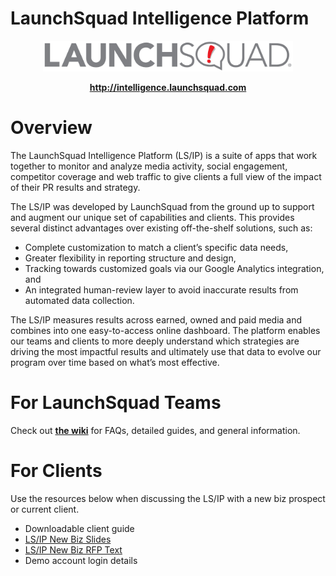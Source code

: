# LaunchSquad Intelligence Platform

<p align="center">
  <img src="https://github.com/launchsquadpr/lsippublic/blob/master/launchsquad_logo.jpg" width="400">
</p>
<p align="center">
<strong><a href="http://intelligence.launchsquad.com" target="_blank">http://intelligence.launchsquad.com</a></strong>
</p>

# Overview
The LaunchSquad Intelligence Platform (LS/IP) is a suite of apps that work together to monitor and analyze media activity, social engagement, competitor coverage and web traffic to give clients a full view of the impact of their PR results and strategy.

The LS/IP was developed by LaunchSquad from the ground up to support and augment our unique set of capabilities and clients. This provides several distinct advantages over existing off-the-shelf solutions, such as: 

- Complete customization to match a client’s specific data needs,
- Greater flexibility in reporting structure and design,
- Tracking towards customized goals via our Google Analytics integration, and 
- An integrated human-review layer to avoid inaccurate results from automated data collection. 

The LS/IP measures results across earned, owned and paid media and combines into one easy-to-access online dashboard. The platform enables our teams and clients to more deeply understand which strategies are driving the most impactful results and ultimately use that data to evolve our program over time based on what’s most effective.

# For LaunchSquad Teams
Check out **[the wiki](https://github.com/launchsquadpr/lsippublic/wiki)** for FAQs, detailed guides, and general information.

# For Clients
Use the resources below when discussing the LS/IP with a new biz prospect or current client.

- Downloadable client guide
- [LS/IP New Biz Slides](https://docs.google.com/presentation/d/1k1i0Yr3E83WB8o9RkEF71LFmcKH_IFiAs2yTOfLcVbQ/edit#slide=id.g1e54b584fe_1_0)
- [LS/IP New Biz RFP Text](https://docs.google.com/document/d/1ZJRQnAwfZ4-km1rMK5a5K06SUnJRKfzUsCaktx3rSeQ/edit#)
- Demo account login details
